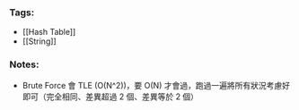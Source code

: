 ### Tags:
- [[Hash Table]]
- [[String]]
### Notes:
- Brute Force 會 TLE (O(N^2))，要 O(N) 才會過，跑過一遍將所有狀況考慮好即可（完全相同、差異超過 2 個、差異等於 2 個）

